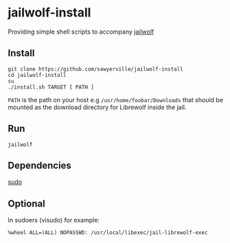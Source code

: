 # jailwolf-install

Providing simple shell scripts to accompany [jailwolf](https://github.com/sawyerville/jailwolf)

## Install
```shell
git clone https://github.com/sawyerville/jailwolf-install
cd jailwolf-install
su 
./install.sh TARGET [ PATH ]
```
`PATH` is the path on your host e.g `/usr/home/foobar/Downloads` that should be
mounted as the download directory for Librewolf inside the jail.

## Run
```shell
jailwolf
```

## Dependencies
[sudo](https://www.sudo.ws/) 

## Optional
In sudoers (visudo) for example:

```
%wheel ALL=(ALL) NOPASSWD: /usr/local/libexec/jail-librewolf-exec
```
